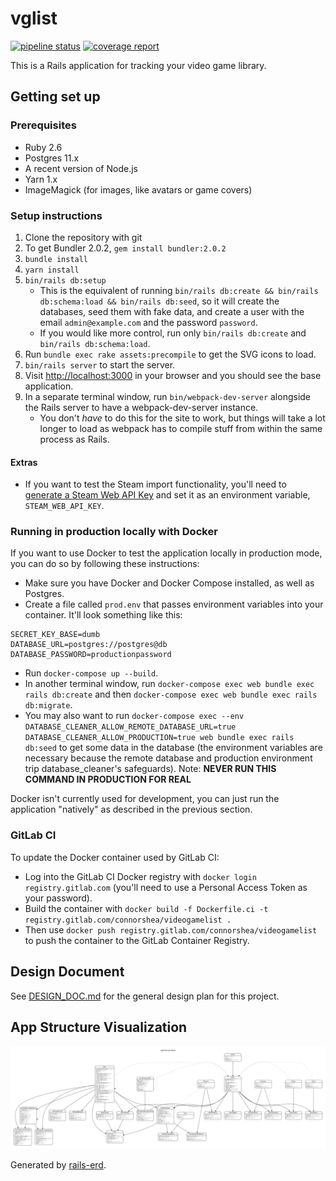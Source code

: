 # vglist

[![pipeline status](https://gitlab.com/connorshea/videogamelist/badges/master/pipeline.svg)](https://gitlab.com/connorshea/videogamelist/commits/master)
[![coverage report](https://gitlab.com/connorshea/videogamelist/badges/master/coverage.svg?job=rspec)](https://gitlab.com/connorshea/videogamelist/commits/master)

This is a Rails application for tracking your video game library.

## Getting set up

### Prerequisites

- Ruby 2.6
- Postgres 11.x
- A recent version of Node.js
- Yarn 1.x
- ImageMagick (for images, like avatars or game covers)

### Setup instructions

1. Clone the repository with git
1. To get Bundler 2.0.2, `gem install bundler:2.0.2`
1. `bundle install`
1. `yarn install`
1. `bin/rails db:setup`
   - This is the equivalent of running `bin/rails db:create && bin/rails db:schema:load && bin/rails db:seed`, so it will create the databases, seed them with fake data, and create a user with the email `admin@example.com` and the password `password`.
   - If you would like more control, run only `bin/rails db:create` and `bin/rails db:schema:load`.
1. Run `bundle exec rake assets:precompile` to get the SVG icons to load.
1. `bin/rails server` to start the server.
1. Visit <http://localhost:3000> in your browser and you should see the base application.
1. In a separate terminal window, run `bin/webpack-dev-server` alongside the Rails server to have a webpack-dev-server instance.
   - You don't _have_ to do this for the site to work, but things will take a lot longer to load as webpack has to compile stuff from within the same process as Rails.

#### Extras

- If you want to test the Steam import functionality, you'll need to [generate a Steam Web API Key](https://steamcommunity.com/dev/registerkey) and set it as an environment variable, `STEAM_WEB_API_KEY`.

### Running in production locally with Docker

If you want to use Docker to test the application locally in production mode, you can do so by following these instructions:

- Make sure you have Docker and Docker Compose installed, as well as Postgres.
- Create a file called `prod.env` that passes environment variables into your container. It'll look something like this:

```env
SECRET_KEY_BASE=dumb
DATABASE_URL=postgres://postgres@db
DATABASE_PASSWORD=productionpassword
```

- Run `docker-compose up --build`.
- In another terminal window, run `docker-compose exec web bundle exec rails db:create` and then `docker-compose exec web bundle exec rails db:migrate`.
- You may also want to run `docker-compose exec --env DATABASE_CLEANER_ALLOW_REMOTE_DATABASE_URL=true DATABASE_CLEANER_ALLOW_PRODUCTION=true web bundle exec rails db:seed` to get some data in the database (the environment variables are necessary because the remote database and production environment trip database_cleaner's safeguards). Note: **NEVER RUN THIS COMMAND IN PRODUCTION FOR REAL**

Docker isn't currently used for development, you can just run the application "natively" as described in the previous section.

### GitLab CI

To update the Docker container used by GitLab CI:

- Log into the GitLab CI Docker registry with `docker login registry.gitlab.com` (you'll need to use a Personal Access Token as your password).
- Build the container with `docker build -f Dockerfile.ci -t registry.gitlab.com/connorshea/videogamelist .`
- Then use `docker push registry.gitlab.com/connorshea/videogamelist` to push the container to the GitLab Container Registry.

## Design Document

See [DESIGN_DOC.md](DESIGN_DOC.md) for the general design plan for this project.

## App Structure Visualization

![app-visualization.svg](app-visualization.svg)

Generated by [rails-erd](https://github.com/voormedia/rails-erd).
